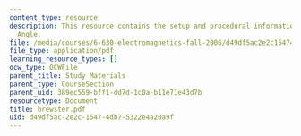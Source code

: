 ```yaml
---
content_type: resource
description: This resource contains the setup and procedural information for Brewster
  Angle.
file: /media/courses/6-630-electromagnetics-fall-2006/d49df5ac2e2c15474db75322e4a20a9f_brewster.pdf
file_type: application/pdf
learning_resource_types: []
ocw_type: OCWFile
parent_title: Study Materials
parent_type: CourseSection
parent_uid: 389ec559-bff1-dd7d-1c0a-b11e71e43d7b
resourcetype: Document
title: brewster.pdf
uid: d49df5ac-2e2c-1547-4db7-5322e4a20a9f
---
```

